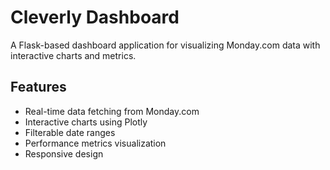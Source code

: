 # Cleverly Dashboard

A Flask-based dashboard application for visualizing Monday.com data with interactive charts and metrics.

## Features
- Real-time data fetching from Monday.com
- Interactive charts using Plotly
- Filterable date ranges
- Performance metrics visualization
- Responsive design
